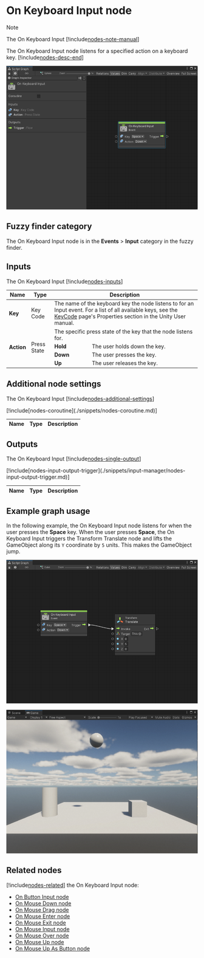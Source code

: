 # On Keyboard Input node

> [!NOTE]
> The On Keyboard Input [!include[nodes-note-manual](./snippets/input-manager/nodes-note-manual.md)]

The On Keyboard Input node listens for a specified action on a keyboard
key. [!include[nodes-desc-end](./snippets/input-manager/nodes-desc-end.md)]

![An image of the Graph window. An On Keyboard Input node displays with its details in the Graph Inspector.](images/vs-nodes-events-on-keyboard-input-node.png)

## Fuzzy finder category

The On Keyboard Input node is in the **Events** &gt; **Input** category in the fuzzy finder.

## Inputs

The On Keyboard Input [!include[nodes-inputs](./snippets/nodes-inputs.md)]

<table>
<thead>
<tr>
<th><strong>Name</strong></th>
<th><strong>Type</strong></th>
<th colspan="2"><strong>Description</strong></th>
</tr>
</thead>
<tbody>
<tr>
<td><strong>Key</strong></td>
<td>Key Code</td>
<td colspan="2">The name of the keyboard key the node listens to for an Input event. For a list of all available keys, see the <a href="https://docs.unity3d.com/2019.1/Documentation/ScriptReference/KeyCode.html">KeyCode</a> page's Properties section in the Unity User manual.</td>
</tr>
<tr>
<td rowspan="4"><strong>Action</strong></td>
<td rowspan="4">Press State</td>
<td colspan="2">The specific press state of the key that the node listens for.</td>
</tr>
<tr>
<td><strong>Hold</strong></td>
<td>The user holds down the key.</td>
</tr>
<tr>
<td><strong>Down</strong></td>
<td>The user presses the key.</td>
</tr>
<tr>
<td><strong>Up</strong></td>
<td>The user releases the key.</td>
</tr>
</tbody>
</table>

## Additional node settings

The On Keyboard Input [!include[nodes-additional-settings](./snippets/nodes-additional-settings.md)]

<table>
<thead>
<tr>
<th><strong>Name</strong></th>
<th><strong>Type</strong></th>
<th><strong>Description</strong></th>
</tr>
</thead>
<tbody>
[!include[nodes-coroutine](./snippets/nodes-coroutine.md)]
</tbody>
</table>

## Outputs

The On Keyboard Input [!include[nodes-single-output](./snippets/nodes-single-output.md)]

<table>
<thead>
<tr>
<th><strong>Name</strong></th>
<th><strong>Type</strong></th>
<th><strong>Description</strong></th>
</tr>
</thead>
<tbody>
[!include[nodes-input-output-trigger](./snippets/input-manager/nodes-input-output-trigger.md)]
</tbody>
</table>

## Example graph usage

In the following example, the On Keyboard Input node listens for when the user presses the **Space** key. When the user
presses **Space**, the On Keyboard Input triggers the Transform Translate node and lifts the GameObject along its `Y`
coordinate by `5` units. This makes the GameObject jump.

![An image of the Graph window. An On Keyboard Input node uses inline values to assign its Key as Space and its Action as Down. Its Trigger output port connects to the Invoke input port on a Transform Translate node. The Translate node uses an inline value of This for its Target, and an inline value of 5 for its Y input.](images/vs-nodes-events-on-keyboard-input-example.png)

![An image of the Game view. A cylinder and square sit on a plane, with a sphere lifted into the air between them.](images/vs-nodes-events-on-keyboard-input-example-2.png)

## Related nodes

[!include[nodes-related](./snippets/nodes-related.md)] the On Keyboard Input node:

- [On Button Input node](vs-nodes-events-on-button-input.md)
- [On Mouse Down node](vs-nodes-events-on-mouse-down.md)
- [On Mouse Drag node](vs-nodes-events-on-mouse-drag.md)
- [On Mouse Enter node](vs-nodes-events-on-mouse-enter.md)
- [On Mouse Exit node](vs-nodes-events-on-mouse-exit.md)
- [On Mouse Input node](vs-nodes-events-on-mouse-input.md)
- [On Mouse Over node](vs-nodes-events-on-mouse-over.md)
- [On Mouse Up node](vs-nodes-events-on-mouse-up.md)
- [On Mouse Up As Button node](vs-nodes-events-on-mouse-up-button.md)